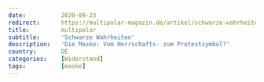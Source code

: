 ```yaml
---
date:          2020-09-23
redirect:      https://multipolar-magazin.de/artikel/schwarze-wahrheiten
title:         multipolar
subtitle:      'Schwarze Wahrheiten'
description:   'Die Maske: Vom Herrschafts- zum Protestsymbol?'
country:       DE
categories:    [Widerstand]
tags:          [maske]
---
```

